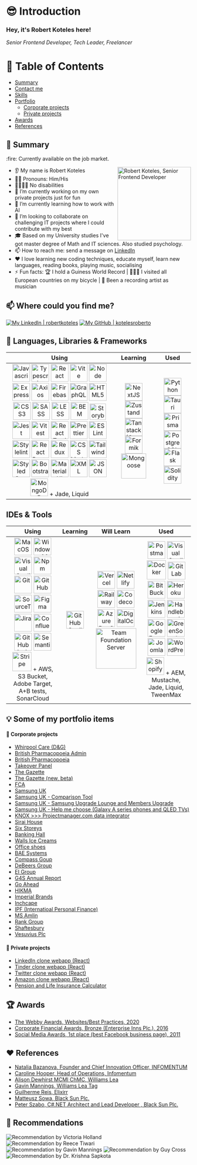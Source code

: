 <!-- Lead title and name -->

# :sunglasses: Introduction

### Hey, it's Robert Koteles here!

<i>Senior Frontend Developer, Tech Leader, Freelancer</i>

<!-- Photo of me -->

<!-- ![Robert Koteles, Senior Frontend Developer](https://raw.githubusercontent.com/kotelesroberto/portfolio/master/assets/robertkoteles.jpg) -->

<!-- Table of Contents -->

# :notebook_with_decorative_cover: Table of Contents

- [Summary](#loudspeaker-summary)
- [Contact me](#mailbox-where-could-you-find-me)
- [Skills](#wrench-languages-libraries--frameworks)
- [Portfolio](#bulb-some-of-my-portfolio-items)
  - [Corporate projects](#necktie-corporate-projects)
  - [Private projects](#shirt-private-projects)
- [Awards](#trophy-awards)
- [References](#hearts-references)

<!-- Summary -->

## :loudspeaker: Summary

<p>:fire: Currently available on the job market.</p>

<!-- Photo of me -->

<img align="right" alt="Robert Koteles, Senior Frontend Developer" width="200px" src="https://raw.githubusercontent.com/kotelesroberto/portfolio/master/assets/robertkoteles.jpg"/>

- 👂 My name is Robert Koteles
- 🧔‍♂️ Pronouns: Him/His
- 🧑🏽‍🦽‍➡️ No disabilities
- 🔭 I’m currently working on my own private projects just for fun
- 🌱 I’m currently learning how to work with AI
- 🤝 I’m looking to collaborate on challenging IT projects where I could contribute with my best
- 🎓 Based on my University studies I've got master degree of Math and IT sciences. Also studied psychology.
- 📫 How to reach me: send a message on [LinkedIn]([link-linkedin])
- ❤️ I love learning new coding techniques, educate myself, learn new languages, reading books, playing music, socialising
- ⚡ Fun facts: 🏆 I hold a Guiness World Record | 🚴🏿‍♂️ I visited all European countries on my bicycle | 🎼 Been a recording artist as musician

<!-- Contact me -->

## :mailbox: Where could you find me?

[![My LinkedIn | robertkoteles][badge-linkedin]][link-linkedin]
[![My GitHub | kotelesroberto][badge-github]][link-github]

<!--
  List for tech table references
    Languages
    Frameworks
    Build tools/compilers
    Global state handing
    Route handing/Form handing
    Fetching data
    Databases/ORM
    HTML/CSS
    Styles
    Unit testing
    Static testing
 -->

<!-- Skills -->

## :wrench: Languages, Libraries & Frameworks

|                                                                                                                                                                                                                                                                                                                                                                                                                                                                                                                                                                                                                                                                                                                                                                                                                                                                                                                                                                                                                                                                                                                                                                                                                                                                                                                                                                                                                                                                                                                                                                                                                                                                                                                                                                                                                                                                                                                                                                       Using                                                                                                                                                                                                                                                                                                                                                                                                                                                                                                                                                                                                                                                                                                                                                                                                                                                                                                                                                                                                                                                                                                                                                                                                                                                                                                                                                                                                                                                                                                                                                                                                                                                                                                                                                                                                                                                                                                                                                                       |                                                                                                                                                                                                                                                                                                                                                                                   Learning                                                                                                                                                                                                                                                                                                                                                                                   |                                                                                                                                                                                                                                                                                                                                                              Used                                                                                                                                                                                                                                                                                                                                                               |
| :-----------------------------------------------------------------------------------------------------------------------------------------------------------------------------------------------------------------------------------------------------------------------------------------------------------------------------------------------------------------------------------------------------------------------------------------------------------------------------------------------------------------------------------------------------------------------------------------------------------------------------------------------------------------------------------------------------------------------------------------------------------------------------------------------------------------------------------------------------------------------------------------------------------------------------------------------------------------------------------------------------------------------------------------------------------------------------------------------------------------------------------------------------------------------------------------------------------------------------------------------------------------------------------------------------------------------------------------------------------------------------------------------------------------------------------------------------------------------------------------------------------------------------------------------------------------------------------------------------------------------------------------------------------------------------------------------------------------------------------------------------------------------------------------------------------------------------------------------------------------------------------------------------------------------------------------------------------------------------------------------------------------------------------------------------------------------------------------------------------------------------------------------------------------------------------------------------------------------------------------------------------------------------------------------------------------------------------------------------------------------------------------------------------------------------------------------------------------------------------------------------------------------------------------------------------------------------------------------------------------------------------------------------------------------------------------------------------------------------------------------------------------------------------------------------------------------------------------------------------------------------------------------------------------------------------------------------------------------------------------------------------------------------------------------------------------------------------------------------------------------------------------------------------------------------------------------------------------------------------------------------------------------------------------------------------------------------------------------------------------------------------------------------------------------------------------------------------------------------------------------------------------------------------------------------------------------------------------------------------------------------------------------------------------------------------------------------------------------------------------------------------------------------------------------------------------------------------------------------------------------------------------------------------------------------------------------: | :--------------------------------------------------------------------------------------------------------------------------------------------------------------------------------------------------------------------------------------------------------------------------------------------------------------------------------------------------------------------------------------------------------------------------------------------------------------------------------------------------------------------------------------------------------------------------------------------------------------------------------------------------------------------------------------------------------------------------------------------------------------------------: | :-----------------------------------------------------------------------------------------------------------------------------------------------------------------------------------------------------------------------------------------------------------------------------------------------------------------------------------------------------------------------------------------------------------------------------------------------------------------------------------------------------------------------------------------------------------------------------------------------------------------------------------------------------------------------------------------------------------------------------: |
| [<img src="https://cdn.simpleicons.org/javascript" title="Javascript" alt="Javascript" width="48">](https://developer.mozilla.org/en-US/docs/Web/JavaScript) [<img src="https://cdn.simpleicons.org/typescript" title="Typescript" alt="Typescript" width="48">](https://www.typescriptlang.org/) [<img src="https://cdn.simpleicons.org/react" title="React" alt="React" width="48">](https://reactjs.org/) [<img src="https://cdn.simpleicons.org/vite" title="Vite" alt="Vite" width="48">](https://vitejs.dev/) [<img src="https://cdn.simpleicons.org/node.js" title="Node" alt="Node" width="48">](https://nodejs.org/) [<img src="https://cdn.simpleicons.org/express" title="Express" alt="Express" width="48">](https://expressjs.com/) [<img src="https://cdn.simpleicons.org/axios" title="Axios" alt="Axios" width="48">](https://axios-http.com/) [<img src="https://cdn.simpleicons.org/firebase" title="Firebase" alt="Firebase" width="48">](https://firebase.google.com/) [<img src="https://cdn.simpleicons.org/graphql" title="GraphQL" alt="GraphQL" width="48">](https://graphql.org/) [<img src="https://cdn.simpleicons.org/html5" title="HTML5" alt="HTML5" width="48">](https://developer.mozilla.org/en-US/docs/Web/Guide/HTML/HTML5) [<img src="https://cdn.simpleicons.org/css3" title="CSS3" alt="CSS3" width="48">](https://developer.mozilla.org/en-US/docs/Archive/CSS3) [<img src="https://cdn.simpleicons.org/sass" title="SASS" alt="SASS" width="48">](https://sass-lang.com/) [<img src="https://cdn.simpleicons.org/less" title="LESS" alt="LESS" width="48">](https://lesscss.org/) [<img src="https://cdn.simpleicons.org/bem" title="BEM" alt="BEM" width="48">](https://getbem.com/) [<img src="https://cdn.simpleicons.org/storybook" title="Storybook" alt="Storybook" width="44">](https://storybook.js.org/) [<img src="https://cdn.simpleicons.org/jest" title="Jest" alt="Jest" width="48">](https://jestjs.io/) [<img src="https://cdn.simpleicons.org/vitest" title="Vitest" alt="Vitest" width="48">](https://vitest.dev/) [<img src="https://cdn.simpleicons.org/testinglibrary" title="React Testing library" alt="React Testing library" width="48">](https://testing-library.com/) [<img src="https://cdn.simpleicons.org/prettier" title="Prettier" alt="Prettier" width="48">](https://prettier.io/) [<img src="https://cdn.simpleicons.org/eslint" title="ESLint" alt="ESLint" width="48">](https://eslint.org/) [<img src="https://cdn.simpleicons.org/stylelint" title="Stylelint" alt="Stylelint" width="48">](https://stylelint.io/) [<img src="https://cdn.simpleicons.org/reactrouter" title="React Router" alt="React Router" width="48">](https://reactrouter.com/en/main/) [<img src="https://cdn.simpleicons.org/redux" title="Redux" alt="Redux" width="48">](https://redux.js.org/) [<img src="https://cdn.simpleicons.org/cssmodules" title="CSS Modules" alt="CSS Modules" width="48">](https://github.com/css-modules/css-modules) [<img src="https://cdn.simpleicons.org/tailwindcss" title="Tailwind" alt="Tailwind" width="48">](https://tailwindcss.com/) [<img src="https://cdn.simpleicons.org/styledcomponents" title="Styled Components" alt="Styled Components" width="48">](https://styled-components.com/) [<img src="https://cdn.simpleicons.org/bootstrap" title="Bootstrap" alt="Bootstrap" width="48">](https://getbootstrap.com/) [<img src="https://cdn.simpleicons.org/mui" title="Material UI" alt="Material UI" width="48">](https://mui.com/) [<img src="https://cdn.simpleicons.org/xml" title="XML" alt="XML" width="48">](https://developer.mozilla.org/en-US/docs/Web/XML/Guides/XML_introduction) [<img src="https://cdn.simpleicons.org/json" title="JSON" alt="JSON" width="48">](https://www.json.org/) [<img src="https://cdn.simpleicons.org/mongodb" title="MongoDB" alt="MongoDB" width="48">](https://www.mongodb.com/) + Jade, Liquid | [<img src="https://cdn.simpleicons.org/next.js" title="NextJS" alt="NextJS" width="48">](https://nextjs.org/) [<img src="https://user-images.githubusercontent.com/958486/218346783-72be5ae3-b953-4dd7-b239-788a882fdad6.svg" title="Zustand" alt="Zustand" width="48">](https://zustand-demo.pmnd.rs/) [<img src="https://cdn.brandfetch.io/idWcj3JjN7/w/100/h/100/theme/dark/logo.png?c=1dxbfHSJFAPEGdCLU4o5B" title="Tanstack (Query, Router, and Form)" alt="Tanstack (Query, Router, and Form)" width="48">](https://tanstack.com/) [<img src="https://cdn.simpleicons.org/formik" title="Formik" alt="Formik" width="48">](https://formik.org/) [<img src="https://cdn.simpleicons.org/mongoose" title="Mongoose" alt="Mongoose" width="68">](https://mongoosejs.com/) | [<img src="https://cdn.simpleicons.org/python" title="Python" alt="Python" width="48">](https://www.python.org/) [<img src="https://cdn.simpleicons.org/tauri" title="Tauri" alt="Tauri" width="48">](https://v2.tauri.app/) [<img src="https://cdn.simpleicons.org/prisma" title="Prisma" alt="Prisma" width="48">](https://www.prisma.io/) [<img src="https://cdn.simpleicons.org/postgresql" title="PostgreSQL" alt="PostgreSQL" width="48">](https://www.postgresql.org/) [<img src="https://cdn.simpleicons.org/flask" title="Flask" alt="Flask" width="48">](https://flask.palletsprojects.com/) [<img src="https://cdn.simpleicons.org/solidity" title="Solidity" alt="Solidity" width="48">](https://soliditylang.org/) | [<img src="https://cdn.simpleicons.org/jquery" title="jQuery" alt="jQuery" width="48">](https://jquery.com/) [<img src="https://cdn.simpleicons.org/babel" title="Babel" alt="Babel" width="48">](https://babeljs.io/) [<img src="https://cdn.simpleicons.org/createreactapp" title="Create React App" alt="Create React App" width="48">](https://create-react-app.dev/) [<img src="https://cdn.simpleicons.org/reactiveX" title="RxJs" alt="RxJs" width="48">](https://angular.io/guide/rx-library) [<img src="https://cdn.simpleicons.org/php" title="PHP" alt="PHP" width="48">](https://www.php.net/) [<img src="https://cdn.simpleicons.org/phpmyadmin" title="PhPMyAdmin" alt="PhPMyAdmin" width="48">](https://www.phpmyadmin.net/) |

## IDEs & Tools

|                                                                                                                                                                                                                                                                                                                                                                                                                                                                                                                                                                                                                                                                                                                                                                                                                                                                                                          Using                                                                                                                                                                                                                                                                                                                                                                                                                                                                                                                                                                                                                                                                                                                                                                                                                                                                                                          |                                                                          Learning                                                                           |                                                                                                                                                                                                                                                                                                                                                                                                                                                                                                                                   Will Learn                                                                                                                                                                                                                                                                                                                                                                                                                                                                                                                                    |                                                                                                                                                                                                                                                                                                                                                                                                                                                                                                                                                                                                                                                                                                                                                                                                                                             Used                                                                                                                                                                                                                                                                                                                                                                                                                                                                                                                                                                                                                                                                                                                                                                                                                                             |
| :---------------------------------------------------------------------------------------------------------------------------------------------------------------------------------------------------------------------------------------------------------------------------------------------------------------------------------------------------------------------------------------------------------------------------------------------------------------------------------------------------------------------------------------------------------------------------------------------------------------------------------------------------------------------------------------------------------------------------------------------------------------------------------------------------------------------------------------------------------------------------------------------------------------------------------------------------------------------------------------------------------------------------------------------------------------------------------------------------------------------------------------------------------------------------------------------------------------------------------------------------------------------------------------------------------------------------------------------------------------------------------------------------------------------------------------------------------------------------------------------------------------------------------------------------------------------------------------------------------------------------------------------------------------------------------------------------------------------------------------------------------------------------------------------------------------------: | :---------------------------------------------------------------------------------------------------------------------------------------------------------: | :-----------------------------------------------------------------------------------------------------------------------------------------------------------------------------------------------------------------------------------------------------------------------------------------------------------------------------------------------------------------------------------------------------------------------------------------------------------------------------------------------------------------------------------------------------------------------------------------------------------------------------------------------------------------------------------------------------------------------------------------------------------------------------------------------------------------------------------------------------------------------------------------------------------------------------------------------------------------------------------------------------------------------------------------------------------------------------: | :------------------------------------------------------------------------------------------------------------------------------------------------------------------------------------------------------------------------------------------------------------------------------------------------------------------------------------------------------------------------------------------------------------------------------------------------------------------------------------------------------------------------------------------------------------------------------------------------------------------------------------------------------------------------------------------------------------------------------------------------------------------------------------------------------------------------------------------------------------------------------------------------------------------------------------------------------------------------------------------------------------------------------------------------------------------------------------------------------------------------------------------------------------------------------------------------------------------------------------------------------------------------------------------------------------------------------------------------------------------------------------------------------------------------------------------------------------------------------------------------------------------------------------------------------------------------------------------------------------------------------------------------------------------------------------------: |
| [<img src="https://cdn.simpleicons.org/macos" title="MacOS" alt="MacOS" width="48">](https://www.apple.com/macos/ventura/) [<img src="https://cdn.svgporn.com/logos/microsoft-windows-icon.svg" title="Windows 11" alt="Windows 11" width="48">](https://www.microsoft.com/en-us/windows/) [<img src="https://cdn.svgporn.com/logos/visual-studio-code.svg" title="Visual Studio Code" alt="Visual Studio Code" width="48">](https://code.visualstudio.com/) [<img src="https://cdn.simpleicons.org/npm" title="Npm" alt="Npm" width="48">](https://www.npmjs.com/) [<img src="https://cdn.simpleicons.org/git" title="Git" alt="Git" width="48">](https://git-scm.com/) [<img src="https://cdn.simpleicons.org/github" title="GitHub" alt="GitHub" width="48">](https://github.com/) [<img src="https://cdn.simpleicons.org/sourcetree" title="SourceTree" alt="SourceTree" width="48">](https://www.sourcetreeapp.com/) [<img src="https://cdn.simpleicons.org/figma" title="Figma" alt="Figma" width="48">](https://www.figma.com/) [<img src="https://cdn.simpleicons.org/jira" title="Jira" alt="Jira" width="48">](https://www.atlassian.com/software/jira) [<img src="https://cdn.simpleicons.org/confluence" title="Confluence" alt="Confluence" width="48">](https://www.atlassian.com/software/confluence) [<img src="https://cdn.simpleicons.org/githubactions" title="GitHub Actions" alt="GitHub Actions" width="48">](https://github.com/features/actions) [<img src="https://cdn.simpleicons.org/semanticrelease" title="Semantic Release" alt="Semantic Release" width="48">](https://semantic-release.gitbook.io/semantic-release/) [<img src="https://cdn.simpleicons.org/stripe" title="Stripe" alt="Stripe" width="52">](https://stripe.com/) + AWS, S3 Bucket, Adobe Target, A+B tests, SonarCloud | [<img src="https://cdn.svgporn.com/logos/github-copilot.svg" title="GitHub Copilot" alt="GitHub Copilot" width="48">](https://github.com/features/copilot/) | [<img src="https://cdn.simpleicons.org/vercel" title="Vercel" alt="Vercel" width="48">](https://vercel.com/) [<img src="https://cdn.simpleicons.org/netlify" title="Netlify" alt="Netlify" width="48">](https://www.netlify.com/) [<img src="https://cdn.simpleicons.org/railway" title="Railway" alt="Railway" width="48">](https://www.railway.app/) [<img src="https://cdn.simpleicons.org/codecov" title="Codecov" alt="Codecov" width="48">](https://codecov.io/) [<img src="https://cdn.svgporn.com/logos/microsoft-azure.svg" title="Azure DevOps" alt="Azure DevOps" width="48">](https://azure.microsoft.com/en-us/services/devops/) [<img src="https://cdn.simpleicons.org/digitalocean" title="DigitalOcean" alt="DigitalOcean" width="48">](https://www.digitalocean.com/) [<img src="https://financesonline.com/uploads/2018/09/Microsoft-Team-Foundation-Server-logo-1.png" title="Team Foundation Server" alt="Team Foundation Server" width="110">](https://docs.microsoft.com/en-us/azure/devops/server/tfs-is-now-azure-devops-server?view=azure-devops-2020) | [<img src="https://cdn.simpleicons.org/postman" title="Postman" alt="Postman" width="48">](https://www.postman.com/) [<img src="https://cdn.svgporn.com/logos/visual-studio.svg" title="Visual Studio" alt="Visual Studio" width="48">](https://visualstudio.microsoft.com/vs/) [<img src="https://cdn.simpleicons.org/docker" title="Docker" alt="Docker" width="52">](https://www.docker.com/) [<img src="https://cdn.simpleicons.org/gitlab" title="GitLab" alt="GitLab" width="48">](https://about.gitlab.com/) [<img src="https://cdn.simpleicons.org/bitbucket" title="BitBucket" alt="BitBucket" width="48">](https://bitbucket.org/) [<img src="https://cdn.simpleicons.org/heroku" title="Heroku" alt="Heroku" width="48">](https://www.heroku.com/) [<img src="https://cdn.simpleicons.org/jenkins" title="Jenkins" alt="Jenkins" width="48">](https://www.jenkins.io/) [<img src="https://cdn.simpleicons.org/handlebarsdotjs" title="Handlebars.js" alt="Handlebars.js" width="48">](https://handlebarsjs.com/) [<img src="https://cdn.simpleicons.org/googlefonts" title="Google Fonts" alt="Google Fonts" width="48">](https://fonts.google.com/) [<img src="https://cdn.simpleicons.org/greensock" title="GreenSock" alt="GreenSock" width="48">](https://gsap.com/) [<img src="https://cdn.simpleicons.org/joomla" title="Joomla" alt="Joomla" width="48">](https://www.joomla.org/) [<img src="https://cdn.simpleicons.org/wordpress" title="WordPress" alt="WordPress" width="48">](https://wordpress.com/) [<img src="https://cdn.simpleicons.org/shopify" title="Shopify" alt="Shopify" width="48">](https://www.shopify.com/uk) + AEM, Mustache, Jade, Liquid, TweenMax |

<!-- Portfolio -->

## :bulb: Some of my portfolio items

#### :necktie: Corporate projects

<ul>
  <li><a href="projects/d_and_g_whirpool_care" target="_self">Whirpool Care (D&G)</a></li>
  <li><a href="projects/wlt_british_pharmacopoeia_admin" target="_self">British Pharmacopoeia Admin</a></li>
  <li><a href="projects/wlt_british_pharmacopoeia" target="_self">British Pharmacopoeia</a></li>
  <li><a href="projects/wlt_takeover_panel" target="_self">Takeover Panel</a></li>
  <li><a href="projects/wlt_the_gazette" target="_self">The Gazette</a></li>
  <li><a href="projects/wlt_the_gazette_new" target="_self">The Gazette (new, beta)</a></li>
  <li><a href="projects/wlt_fca" target="_self">FCA</a></li>
  <li><a href="projects/samsung_uk" target="_self">Samsung UK</a></li>
  <li><a href="projects/samsung_uk_comparison_tool" target="_self">Samsung UK - Comparison Tool</a></li>
  <li><a href="projects/samsung_uk_members_upgrade" target="_self">Samsung UK - Samsung Upgrade Lounge and Members Upgrade</a></li>
  <li><a href="projects/samsung_uk_help_me_choose" target="_self">Samsung UK - Help me choose (Galaxy A series phones and QLED TVs)</a></li>
  <li><a href="projects/knox_projectmanager_integration" target="_self">KNOX >>> Projectmanager.com data integrator</a></li>
  <li><a href="projects/wlt_sirai_house" target="_self">Sirai House</a></li>
  <li><a href="projects/wlt_six_stories" target="_self">Six Storeys</a></li>
  <li><a href="projects/wlt_banking_hall" target="_self">Banking Hall</a></li>
  <li><a href="projects/wlt_walls_ice_cream" target="_self">Walls Ice Creams</a></li>
  <li><a href="projects/kps_office" target="_self">Office shoes</a></li>
  <li><a href="projects/infomentum_bae_systems" target="_self">BAE Systems</a></li>
  <li><a href="projects/black_sun_compass_group" target="_self">Compass Goup</a></li>
  <li><a href="projects/black_sun_debeers_group" target="_self">DeBeers Group</a></li>
  <li><a href="projects/black_sun_ei_group" target="_self">EI Group</a></li>
  <li><a href="projects/black_sun_g4s_annual_report" target="_self">G4S Annual Report</a></li>
  <li><a href="projects/black_sun_go_ahead" target="_self">Go Ahead</a></li>
  <li><a href="projects/black_sun_hikma" target="_self">HIKMA</a></li>
  <li><a href="projects/black_sun_imperial_brands" target="_self">Imperial Brands</a></li>
  <li><a href="projects/black_sun_inchcape" target="_self">Inchcape</a></li>
  <li><a href="projects/black_sun_ipf" target="_self">IPF (Internatioal Personal Finance)</a></li>
  <li><a href="projects/black_sun_ms_amlin" target="_self">MS Amlin</a></li>
  <li><a href="projects/black_sun_rank_group" target="_self">Rank Group</a></li>
  <li><a href="projects/black_sun_shaftesbury" target="_self">Shaftesbury</a></li>
  <li><a href="projects/black_sun_vesuvius_plc" target="_self">Vesuvius Plc</a></li>
</ul>

#### :shirt: Private projects

<ul>
  <li><a href="projects/linkedIn_clone_webapp" target="_self">LinkedIn clone webapp (React)</a></li>
  <li><a href="projects/tinder_clone_webapp" target="_self">Tinder clone webapp (React)</a></li>
  <li><a href="projects/twitter_clone_webapp" target="_self">Twitter clone webapp (React)</a></li>
  <li><a href="projects/amazon_clone_webapp" target="_self">Amazon clone webapp (React)</a></li>
  <li><a href="projects/fixlife_pension" target="_self">Pension and Life Insurance Calculator</a></li>
</ul>

<!-- Awards -->

## :trophy: Awards

<ul>
  <li><a href="" target="_blank">The Webby Awards, Websites/Best Practices, 2020</a></li>
  <li><a href="" target="_blank">Corporate Financial Awards, Bronze (Enterprise Inns Plc.), 2016</a></li>
  <li><a href="" target="_blank">Social Media Awards, 1st place (best Facebook business page), 2011</a></li>
</ul>

<!-- References -->

## :hearts: References

<ul>
  <li>
    <a href="mailto:natalia@infomentum.co.uk" target="_blank">Natalia Bazanova, Founder and Chief Innovation Officer, INFOMENTUM</a>
  </li>
  <li>
    <a href="mailto:caroline.hooper@infomentum.co.uk" target="_blank">Caroline Hooper, Head of Operations, Infomentum</a>
  </li>
  <li>
    <a href="https://www.linkedin.com/in/adewhirst/" target="_blank">Alison Dewhirst MCMI ChMC, Williams Lea</a>
  </li>
  <li>
    <a href="https://www.linkedin.com/in/gmannings/" target="_blank">Gavin Mannings, Williams Lea Tag</a>
  </li>
  <li>
    <a href="https://www.linkedin.com/in/guilhermemaule/" target="_blank">Guilherme Reis, Elixirr</a>
  </li>
  <li>
    <a href="tel:07511214867" target="_blank">Matteusz Sowa, Black Sun Plc.</a>
  </li>
  <li>
    <a href="https://www.linkedin.com/in/peter-szabo-39504485/" target="_blank">Peter Szabo, C#.NET Architect and Lead Developer , Black Sun Plc.</a>
  </li>
</ul>

<!-- Recommendations -->

## :handshake: Recommendations

![Recommendation by Victoria Holland](https://raw.githubusercontent.com/kotelesroberto/portfolio/master/assets/recommendation_victoria_holland.png)
![Recommendation by Reece Tiwari](https://raw.githubusercontent.com/kotelesroberto/portfolio/master/assets/recommendation_reece_tiwari.png)
![Recommendation by Gavin Mannings](https://raw.githubusercontent.com/kotelesroberto/portfolio/master/assets/recommendation_gavin_mannings.png)
![Recommendation by Guy Cross](https://raw.githubusercontent.com/kotelesroberto/portfolio/master/assets/recommendation_guy_cross.png)
![Recommendation by Dr. Krishna Sapkota](https://raw.githubusercontent.com/kotelesroberto/portfolio/master/assets/recommendation_krishna_sapkota.png)

[badge-linkedin]: https://img.shields.io/static/v1?label=%20&message=linkedin&labelColor=0077B5&color=0077B5&style=flat-square&logo=linkedin
[link-linkedin]: https://www.linkedin.com/in/robertkoteles/
[badge-github]: https://img.shields.io/static/v1?label=%20&message=github&labelColor=0077B5&color=0077B5&style=flat-square&logo=github
[link-github]: https://github.com/kotelesroberto
